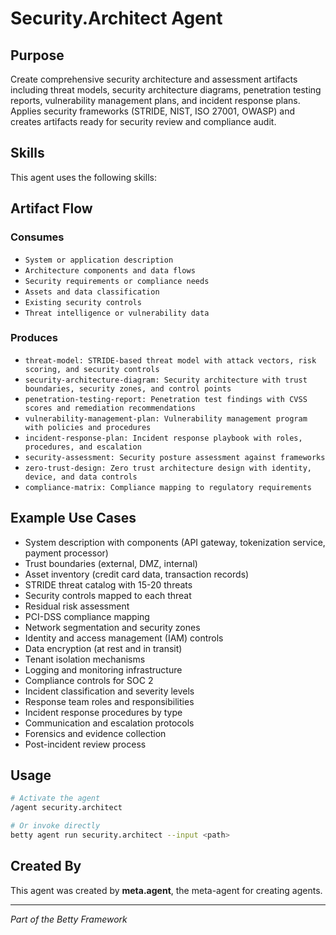 # Security.Architect Agent

## Purpose

Create comprehensive security architecture and assessment artifacts including threat models, security architecture diagrams, penetration testing reports, vulnerability management plans, and incident response plans. Applies security frameworks (STRIDE, NIST, ISO 27001, OWASP) and creates artifacts ready for security review and compliance audit.

## Skills

This agent uses the following skills:


## Artifact Flow

### Consumes

- `System or application description`
- `Architecture components and data flows`
- `Security requirements or compliance needs`
- `Assets and data classification`
- `Existing security controls`
- `Threat intelligence or vulnerability data`

### Produces

- `threat-model: STRIDE-based threat model with attack vectors, risk scoring, and security controls`
- `security-architecture-diagram: Security architecture with trust boundaries, security zones, and control points`
- `penetration-testing-report: Penetration test findings with CVSS scores and remediation recommendations`
- `vulnerability-management-plan: Vulnerability management program with policies and procedures`
- `incident-response-plan: Incident response playbook with roles, procedures, and escalation`
- `security-assessment: Security posture assessment against frameworks`
- `zero-trust-design: Zero trust architecture design with identity, device, and data controls`
- `compliance-matrix: Compliance mapping to regulatory requirements`

## Example Use Cases

- System description with components (API gateway, tokenization service, payment processor)
- Trust boundaries (external, DMZ, internal)
- Asset inventory (credit card data, transaction records)
- STRIDE threat catalog with 15-20 threats
- Security controls mapped to each threat
- Residual risk assessment
- PCI-DSS compliance mapping
- Network segmentation and security zones
- Identity and access management (IAM) controls
- Data encryption (at rest and in transit)
- Tenant isolation mechanisms
- Logging and monitoring infrastructure
- Compliance controls for SOC 2
- Incident classification and severity levels
- Response team roles and responsibilities
- Incident response procedures by type
- Communication and escalation protocols
- Forensics and evidence collection
- Post-incident review process

## Usage

```bash
# Activate the agent
/agent security.architect

# Or invoke directly
betty agent run security.architect --input <path>
```

## Created By

This agent was created by **meta.agent**, the meta-agent for creating agents.

---

*Part of the Betty Framework*

